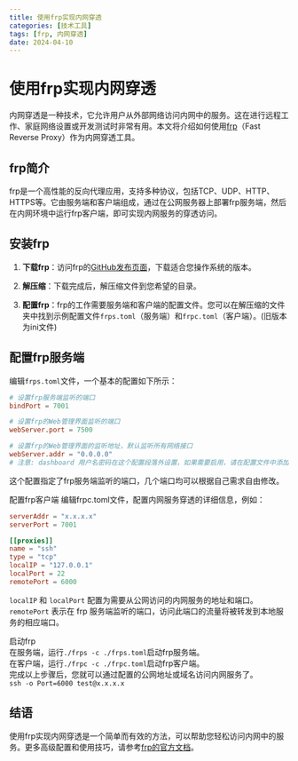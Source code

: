 ```yaml
---
title: 使用frp实现内网穿透
categories: [技术工具]
tags: [frp, 内网穿透]
date: 2024-04-10
---
```


# 使用frp实现内网穿透

内网穿透是一种技术，它允许用户从外部网络访问内网中的服务。这在进行远程工作、家庭网络设置或开发测试时非常有用。本文将介绍如何使用[frp](https://github.com/fatedier/frp)（Fast Reverse Proxy）作为内网穿透工具。

## frp简介

frp是一个高性能的反向代理应用，支持多种协议，包括TCP、UDP、HTTP、HTTPS等。它由服务端和客户端组成，通过在公网服务器上部署frp服务端，然后在内网环境中运行frp客户端，即可实现内网服务的穿透访问。

## 安装frp

1. **下载frp**：访问frp的[GitHub发布页面](https://github.com/fatedier/frp/releases)，下载适合您操作系统的版本。

2. **解压缩**：下载完成后，解压缩文件到您希望的目录。

3. **配置frp**：frp的工作需要服务端和客户端的配置文件。您可以在解压缩的文件夹中找到示例配置文件`frps.toml`（服务端）和`frpc.toml`（客户端）。(旧版本为ini文件)

## 配置frp服务端

编辑`frps.toml`文件，一个基本的配置如下所示：

```toml
# 设置frp服务端监听的端口
bindPort = 7001

# 设置frp的Web管理界面监听的端口
webServer.port = 7500

# 设置frp的Web管理界面的监听地址，默认监听所有网络接口
webServer.addr = "0.0.0.0"
# 注意: dashboard 用户名密码在这个配置段落外设置，如果需要启用，请在配置文件中添加相应的dashboard用户名和密码配置项

```
这个配置指定了frp服务端监听的端口，几个端口均可以根据自己需求自由修改。

配置frp客户端
编辑frpc.toml文件，配置内网服务穿透的详细信息，例如：
```toml
serverAddr = "x.x.x.x"
serverPort = 7001

[[proxies]]
name = "ssh"
type = "tcp"
localIP = "127.0.0.1"
localPort = 22
remotePort = 6000
```
`localIP` 和 `localPort` 配置为需要从公网访问的内网服务的地址和端口。
`remotePort` 表示在 frp 服务端监听的端口，访问此端口的流量将被转发到本地服务的相应端口。

启动frp  
在服务端，运行`./frps -c ./frps.toml`启动frp服务端。  
在客户端，运行`./frpc -c ./frpc.toml`启动frp客户端。  
完成以上步骤后，您就可以通过配置的公网地址或域名访问内网服务了。  
`ssh -o Port=6000 test@x.x.x.x`


## 结语  
使用frp实现内网穿透是一个简单而有效的方法，可以帮助您轻松访问内网中的服务。更多高级配置和使用技巧，请参考[frp的官方文档](https://gofrp.org/)。  

